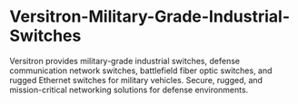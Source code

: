 # Versitron-Military-Grade-Industrial-Switches
Versitron provides military-grade industrial switches, defense communication network switches, battlefield fiber optic switches, and rugged Ethernet switches for military vehicles. Secure, rugged, and mission-critical networking solutions for defense environments.
